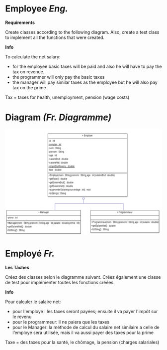 # Employee _Eng._
**Requirements**

Create classes according to the following diagram.
Also, create a test class to implement all the functions that were created.

**Info**

To calculate the net salary:
- for the employee basic taxes will be paid and also he will have to pay the tax on revenue. 
- the programmer will only pay the basic taxes
- the manager will pay similar taxes as the employee but he will also pay tax on the prime.

Tax = taxes for health, unemployment, pension (wage costs)
# Diagram _(Fr. Diagramme)_
![alt text](./img/Employee.png)
# Employé _Fr._
**Les Tâches**

Créez des classes selon le diagramme suivant.
Créez également une classe de test pour implémenter toutes les fonctions créées.

**Info**

Pour calculer le salaire net:
- pour l'employé : les taxes seront payées;
ensuite il va payer l'impôt sur le revenu
- pour le programmeur: il ne paiera que les
taxes
- pour le Manager: la méthode de calcul du
salaire net similaire a celle de l‘employé sera
utilisée, mais il va aussi payer des taxes pour la
prime

Taxe = des taxes pour la santé, le chômage, la
pension (charges salariales)
